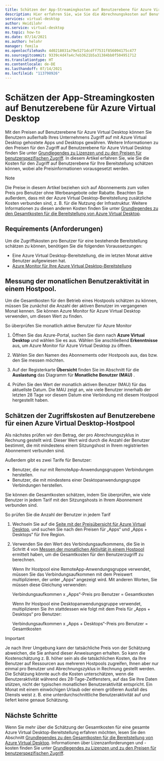 ```yaml
---
title: Schätzen der App-Streamingkosten auf Benutzerebene für Azure Virtual Desktop – Azure
description: Hier erfahren Sie, wie Sie die Abrechnungskosten auf Benutzerebene für Azure Virtual Desktop schätzen.
services: virtual-desktop
author: Heidilohr
ms.service: virtual-desktop
ms.topic: how-to
ms.date: 07/14/2021
ms.author: helohr
manager: femila
ms.openlocfilehash: 4d0218031a79e5271dcdff7531f856094175c477
ms.sourcegitcommit: 9339c4d47a4c7eb3621b5a31384bb0f504951712
ms.translationtype: HT
ms.contentlocale: de-DE
ms.lasthandoff: 07/14/2021
ms.locfileid: "113798926"
---
```

# <a name="estimate-per-user-app-streaming-costs-for-azure-virtual-desktop"></a>Schätzen der App-Streamingkosten auf Benutzerebene für Azure Virtual Desktop

Mit den Preisen auf Benutzerebene für Azure Virtual Desktop können Sie Benutzern außerhalb Ihres Unternehmens Zugriff auf mit Azure Virtual Desktop gehostete Apps und Desktops gewähren. Weitere Informationen zu den Preisen für den Zugriff auf Benutzerebene für Azure Virtual Desktop finden Sie unter [Grundlegendes zu Lizenzen und zu den Preisen für benutzerspezifischen Zugriff](licensing.md). In diesem Artikel erfahren Sie, wie Sie die Kosten für den Zugriff auf Benutzerebene für Ihre Bereitstellung schätzen können, wobei alle Preisinformationen vorausgesetzt werden.

>[!NOTE]
>Die Preise in diesem Artikel beziehen sich auf Abonnements zum vollen Preis pro Benutzer ohne Werbeangebote oder Rabatte. Beachten Sie außerdem, dass mit der Azure Virtual Desktop-Bereitstellung zusätzliche Kosten verbunden sind, z. B. für die Nutzung der Infrastruktur. Weitere Informationen zu diesen anderen Kosten finden Sie unter [Grundlegendes zu den Gesamtkosten für die Bereitstellung von Azure Virtual Desktop](total-costs.md).

## <a name="requirements"></a>Requirements (Anforderungen)

Um die Zugriffskosten pro Benutzer für eine bestehende Bereitstellung schätzen zu können, benötigen Sie die folgenden Voraussetzungen:

- Eine Azure Virtual Desktop-Bereitstellung, die im letzten Monat aktive Benutzer aufgewiesen hat.
- [Azure Monitor für Ihre Azure Virtual Desktop-Bereitstellung](../azure-monitor.md)

## <a name="measure-monthly-user-activity-in-a-host-pool"></a>Messung der monatlichen Benutzeraktivität in einem Hostpool.

Um die Gesamtkosten für den Betrieb eines Hostpools schätzen zu können, müssen Sie zunächst die Anzahl der aktiven Benutzer im vergangenen Monat kennen. Sie können Azure Monitor für Azure Virtual Desktop verwenden, um diesen Wert zu finden.

So überprüfen Sie monatlich aktive Benutzer für Azure Monitor

1. Öffnen Sie das Azure-Portal, suchen Sie dann nach **Azure Virtual Desktop** und wählen Sie es aus. Wählen Sie anschließend **Erkenntnisse** aus, um Azure Monitor für Azure Virtual Desktop zu öffnen.

2. Wählen Sie den Namen des Abonnements oder Hostpools aus, das bzw. den Sie messen möchten.

3. Auf der Registerkarte **Übersicht** finden Sie im Abschnitt für die **Auslastung** das Diagramm für **Monatliche Benutzer (MAU)** .

4. Prüfen Sie den Wert der monatlich aktiven Benutzer (MAU) für das aktuellste Datum. Die MAU zeigt an, wie viele Benutzer innerhalb der letzten 28 Tage vor diesem Datum eine Verbindung mit diesem Hostpool hergestellt haben.

## <a name="estimate-per-user-access-costs-for-an-azure-virtual-desktop-host-pool"></a>Schätzen der Zugriffskosten auf Benutzerebene für einen Azure Virtual Desktop-Hostpool

Als nächstes prüfen wir den Betrag, der pro Abrechnungszyklus in Rechnung gestellt wird. Dieser Wert wird durch die Anzahl der Benutzer bestimmt, die mit mindestens einem Sitzungshost in Ihrem registrierten Abonnement verbunden sind.

Außerdem gibt es zwei Tarife für Benutzer:

- Benutzer, die nur mit RemoteApp-Anwendungsgruppen Verbindungen herstellen.
- Benutzer, die mit mindestens einer Desktopanwendungsgruppe Verbindungen herstellen.

Sie können die Gesamtkosten schätzen, indem Sie überprüfen, wie viele Benutzer in jedem Tarif mit den Sitzungshosts in Ihrem Abonnement verbunden sind.

So prüfen Sie die Anzahl der Benutzer in jedem Tarif

1. Wechseln Sie auf die [Seite mit der Preisübersicht für Azure Virtual Desktop](https://azure.microsoft.com/pricing/details/virtual-desktop/), und suchen Sie nach den Preisen für „Apps“ und „Apps + Desktops“ für Ihre Region.
2. Verwenden Sie den Wert des Verbindungsaufkommens, die Sie in Schritt 4 von [Messen der monatlichen Aktivität in einem Hostpool](#measure-monthly-user-activity-in-a-host-pool) ermittelt haben, um die Gesamtkosten für den Benutzerzugriff zu berechnen.
   
   Wenn Ihr Hostpool eine RemoteApp-Anwendungsgruppe verwendet, müssen Sie das Verbindungsaufkommen mit dem Preiswert multiplizieren, der unter „Apps“ angezeigt wird. Mit anderen Worten, Sie müssen diese Gleichung verwenden:

   Verbindungsaufkommen x „Apps“-Preis pro Benutzer = Gesamtkosten

   Wenn Ihr Hostpool eine Desktopanwendungsgruppe verwendet, multiplizieren Sie ihn stattdessen wie folgt mit dem Preis für „Apps + Desktops“ pro Benutzer:

   Verbindungsaufkommen x „Apps + Desktops“-Preis pro Benutzer = Gesamtkosten

>[!IMPORTANT]
>Je nach Ihrer Umgebung kann der tatsächliche Preis von der Schätzung abweichen, die Sie anhand dieser Anweisungen erhalten. So kann die Kostenschätzung z. B. höher sein als die tatsächlichen Kosten, da Ihre Benutzer auf Ressourcen aus mehreren Hostpools zugreifen, Ihnen aber nur einmal pro Benutzer und Abrechnungszyklus in Rechnung gestellt werden. Die Schätzung könnte auch die Kosten unterschätzen, wenn die Benutzeraktivität während des 28-Tage-Zeitfensters, auf das Sie Ihre Daten stützen, nicht der typischen monatlichen Benutzeraktivität entspricht. Ein Monat mit einem einwöchigen Urlaub oder einem größeren Ausfall des Diensts weist z. B. eine unterdurchschnittliche Benutzeraktivität auf und liefert keine genaue Schätzung.

## <a name="next-steps"></a>Nächste Schritte

Wenn Sie mehr über die Schätzung der Gesamtkosten für eine gesamte Azure Virtual Desktop-Bereitstellung erfahren möchten, lesen Sie den Abschnitt [Grundlegendes zu den Gesamtkosten für die Bereitstellung von Azure Virtual Desktop](total-costs.md). Informationen über Lizenzanforderungen und -kosten finden Sie unter [Grundlegendes zu Lizenzen und zu den Preisen für benutzerspezifischen Zugriff](licensing.md).
